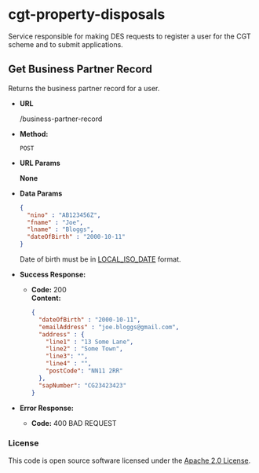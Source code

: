 # cgt-property-disposals

Service responsible for making DES requests to register a user for the CGT scheme and to submit applications.

**Get Business Partner Record**
----
  Returns the business partner record for a user.

* **URL**

  /business-partner-record

* **Method:**

  `POST`
  
*  **URL Params**

   **None**
 
* **Data Params**

  ```json
  {
    "nino" : "AB123456Z",
    "fname" : "Joe",
    "lname" : "Bloggs",
    "dateOfBirth" : "2000-10-11"
  }  
  ```
  
  Date of birth must be in [LOCAL_ISO_DATE](https://docs.oracle.com/javase/8/docs/api/java/time/format/DateTimeFormatter.html#ISO_LOCAL_DATE) format.

* **Success Response:**

  * **Code:** 200 <br />
    **Content:** 
    ```json
    { 
      "dateOfBirth" : "2000-10-11", 
      "emailAddress" : "joe.bloggs@gmail.com",
      "address" : { 
        "line1" : "13 Some Lane", 
        "line2" : "Some Town", 
        "line3": "", 
        "line4" : "", 
        "postCode": "NN11 2RR"
      },
      "sapNumber": "CG23423423"
    }
    ```
    
* **Error Response:**

  * **Code:** 400 BAD REQUEST <br />

### License

This code is open source software licensed under the [Apache 2.0 License]("http://www.apache.org/licenses/LICENSE-2.0.html").